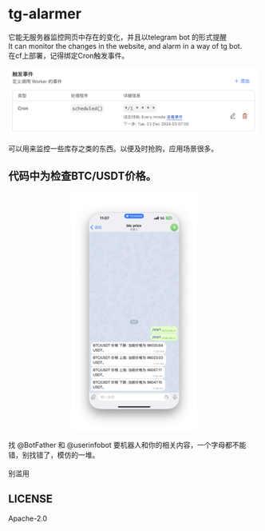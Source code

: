 # tg-alarmer
它能无服务器监控网页中存在的变化，并且以telegram bot 的形式提醒
<br>
It can monitor the changes in the website, and alarm in a way of tg bot.
<br>
在cf上部署，记得绑定Cron触发事件。
<br>
<p align="center">
  <img src="https://github.com/zhuolhc/tg-alarmer/blob/main/%E6%88%AA%E5%B1%8F2024-12-03%2011.07.16.png?raw=true" width="500">
</p>
可以用来监控一些库存之类的东西。以便及时抢购，应用场景很多。

<br>

## 代码中为检查BTC/USDT价格。
<p align="center">
  <img src="https://github.com/zhuolhc/tg-alarmer/blob/main/%E6%88%AA%E5%B1%8F2024-12-03%2011.07.50.png?raw=true" width="250">
</p>

找 @BotFather 和 @userinfobot 要机器人和你的相关内容，一个字母都不能错，别找错了，模仿的一堆。
<br><br>
别滥用
## LICENSE
Apache-2.0
